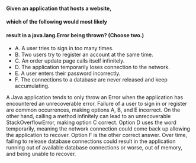 #### Given an application that hosts a website,
#### which of the following would most likely
#### result in a java.lang.Error being thrown? (Choose two.)
*  A. A user tries to sign in too many times.
*  B. Two users try to register an account at the same time.
*  C. An order update page calls itself infinitely.
*  D. The application temporarily loses connection to the network.
*  E. A user enters their password incorrectly.
*  F. The connections to a database are never released and keep accumulating.


A Java application tends to only throw an Error when
the application has encountered an unrecoverable error.
Failure of a user to sign in or register are common occurrences,
making options A, B, and E incorrect.
On the other hand, calling a method infinitely can lead to an unrecoverable StackOverflowError,
making option C correct. Option D uses the word temporarily,
meaning the network connection could come back up allowing the application to recover.
Option F is the other correct answer.
Over time, failing to release database connections could result in the application running
out of available database connections or worse, out of memory, and being unable to recover.
